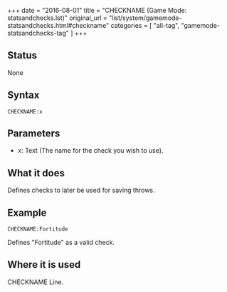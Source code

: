 +++
date = "2016-08-01"
title = "CHECKNAME (Game Mode: statsandchecks.lst)"
original_url = "list/system/gamemode-statsandchecks.html#checkname"
categories = [ "all-tag", "gamemode-statsandchecks-tag" ]
+++

## Status

None

## Syntax

`CHECKNAME:x`

## Parameters

-   x: Text (The name for the check you wish to use).



What it does
------------

Defines checks to later be used for saving throws.

Example
-------

`CHECKNAME:Fortitude`

Defines "Fortitude" as a valid check.

Where it is used
----------------

CHECKNAME Line.

